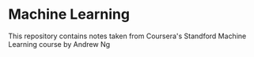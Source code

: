 # Machine Learning

This repository contains notes taken from Coursera's Standford Machine Learning course by Andrew Ng